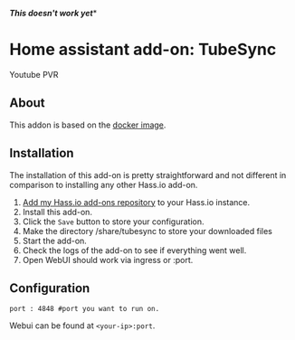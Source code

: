 *****This doesn't work yet******

# Home assistant add-on: TubeSync

Youtube PVR

## About

This addon is based on the [docker image](https://github.com/meeb/tubesync).

## Installation

The installation of this add-on is pretty straightforward and not different in
comparison to installing any other Hass.io add-on.

1. [Add my Hass.io add-ons repository][repository] to your Hass.io instance.
1. Install this add-on.
1. Click the `Save` button to store your configuration.
1. Make the directory /share/tubesync to store your downloaded files
1. Start the add-on.
1. Check the logs of the add-on to see if everything went well.
1. Open WebUI should work via ingress or <your-ip>:port.

## Configuration

```
port : 4848 #port you want to run on.
```

Webui can be found at `<your-ip>:port`.

[repository]: https://github.com/googanhiem/gords-ha-addons
